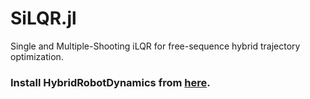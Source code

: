 # SiLQR.jl

Single and Multiple-Shooting iLQR for free-sequence hybrid trajectory optimization.

### Install HybridRobotDynamics from [here](https://github.com/Herpderk/HybridRobotDynamics.jl).
